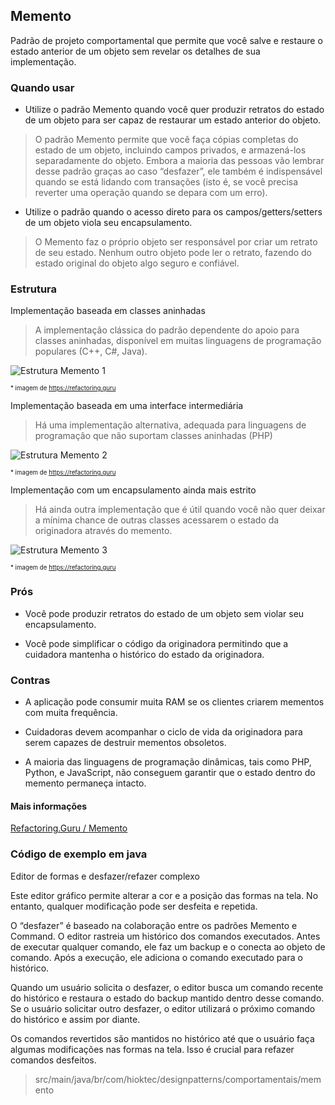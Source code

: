 ## Memento

Padrão de projeto comportamental que permite que você salve e restaure o estado anterior de um objeto sem revelar os detalhes de sua implementação.

### Quando usar

- Utilize o padrão Memento quando você quer produzir retratos do estado de um objeto para ser capaz de restaurar um estado anterior do objeto.

> O padrão Memento permite que você faça cópias completas do estado de um objeto, incluindo campos privados, e armazená-los separadamente do objeto. Embora a maioria das pessoas vão lembrar desse padrão graças ao caso “desfazer”, ele também é indispensável quando se está lidando com transações (isto é, se você precisa reverter uma operação quando se depara com um erro).

- Utilize o padrão quando o acesso direto para os campos/getters/setters de um objeto viola seu encapsulamento.

> O Memento faz o próprio objeto ser responsável por criar um retrato de seu estado. Nenhum outro objeto pode ler o retrato, fazendo do estado original do objeto algo seguro e confiável.

### Estrutura

Implementação baseada em classes aninhadas

> A implementação clássica do padrão dependente do apoio para classes aninhadas, disponível em muitas linguagens de programação populares (C++, C#, Java).

![Estrutura Memento 1](https://refactoring.guru/images/patterns/diagrams/memento/structure1.png)

<sub><sup>* imagem de https://refactoring.guru</sup></sub>

Implementação baseada em uma interface intermediária

> Há uma implementação alternativa, adequada para linguagens de programação que não suportam classes aninhadas (PHP)

![Estrutura Memento 2](https://refactoring.guru/images/patterns/diagrams/memento/structure2.png)

<sub><sup>* imagem de https://refactoring.guru</sup></sub>

Implementação com um encapsulamento ainda mais estrito

> Há ainda outra implementação que é útil quando você não quer deixar a mínima chance de outras classes acessarem o estado da originadora através do memento.

![Estrutura Memento 3](https://refactoring.guru/images/patterns/diagrams/memento/structure3.png)

<sub><sup>* imagem de https://refactoring.guru</sup></sub>

### Prós

- Você pode produzir retratos do estado de um objeto sem violar seu encapsulamento.

- Você pode simplificar o código da originadora permitindo que a cuidadora mantenha o histórico do estado da originadora.

### Contras

- A aplicação pode consumir muita RAM se os clientes criarem mementos com muita frequência.

- Cuidadoras devem acompanhar o ciclo de vida da originadora para serem capazes de destruir mementos obsoletos.

- A maioria das linguagens de programação dinâmicas, tais como PHP, Python, e JavaScript, não conseguem garantir que o estado dentro do memento permaneça intacto.

#### Mais informações

[Refactoring.Guru / Memento](https://refactoring.guru/pt-br/design-patterns/memento)

### Código de exemplo em java

Editor de formas e desfazer/refazer complexo

Este editor gráfico permite alterar a cor e a posição das formas na tela. No entanto, qualquer modificação pode ser desfeita e repetida.

O “desfazer” é baseado na colaboração entre os padrões Memento e Command. O editor rastreia um histórico dos comandos executados. Antes de executar qualquer comando, ele faz um backup e o conecta ao objeto de comando. Após a execução, ele adiciona o comando executado para o histórico.

Quando um usuário solicita o desfazer, o editor busca um comando recente do histórico e restaura o estado do backup mantido dentro desse comando. Se o usuário solicitar outro desfazer, o editor utilizará o próximo comando do histórico e assim por diante.

Os comandos revertidos são mantidos no histórico até que o usuário faça algumas modificações nas formas na tela. Isso é crucial para refazer comandos desfeitos.

> src/main/java/br/com/hioktec/designpatterns/comportamentais/memento
